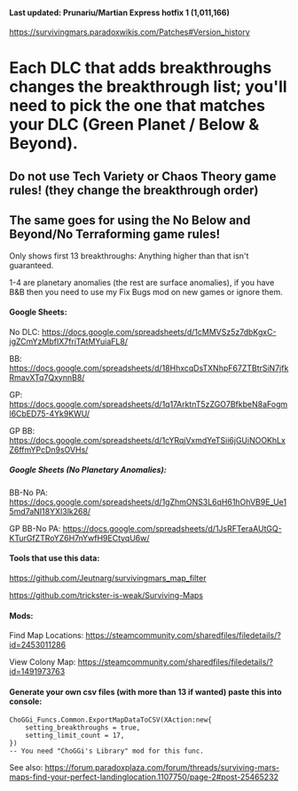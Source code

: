 #### Last updated: Prunariu/Martian Express hotfix 1 (1,011,166)

https://survivingmars.paradoxwikis.com/Patches#Version_history

# Each DLC that adds breakthroughs changes the breakthrough list; you'll need to pick the one that matches your DLC (Green Planet / Below & Beyond).

## Do not use Tech Variety or Chaos Theory game rules! (they change the breakthrough order)

## The same goes for using the No Below and Beyond/No Terraforming game rules!


Only shows first 13 breakthroughs: Anything higher than that isn't guaranteed.

1-4 are planetary anomalies (the rest are surface anomalies), if you have B&B then you need to use my Fix Bugs mod on new games or ignore them.

#### Google Sheets:

No DLC: https://docs.google.com/spreadsheets/d/1cMMVSz5z7dbKgxC-jgZCmYzMbfIX7friTAtMYuiaFL8/

BB: https://docs.google.com/spreadsheets/d/18HhxcqDsTXNhpF67ZTBtrSiN7jfkRmavXTq7QxynnB8/

GP: https://docs.google.com/spreadsheets/d/1q17ArktnT5zZGO7BfkbeN8aFogml6CbED75-4Yk9KWU/

GP BB: https://docs.google.com/spreadsheets/d/1cYRqjVxmdYeTSii6jGUiNOOKhLxZ6ffmYPcDn9sOVHs/

##### Google Sheets (No Planetary Anomalies):

BB-No PA: https://docs.google.com/spreadsheets/d/1gZhmONS3L6qH61hOhVB9E_Ue15md7aNI18YXI3lk268/

GP BB-No PA: https://docs.google.com/spreadsheets/d/1JsRFTeraAUtGQ-KTurGfZTRoYZ6H7nYwfH9ECtyqU6w/

#### Tools that use this data:

https://github.com/Jeutnarg/survivingmars_map_filter

https://github.com/trickster-is-weak/Surviving-Maps

#### Mods:

Find Map Locations: https://steamcommunity.com/sharedfiles/filedetails/?id=2453011286

View Colony Map: https://steamcommunity.com/sharedfiles/filedetails/?id=1491973763

#### Generate your own csv files (with more than 13 if wanted) paste this into console:

```
ChoGGi_Funcs.Common.ExportMapDataToCSV(XAction:new{
    setting_breakthroughs = true,
    setting_limit_count = 17,
})
-- You need "ChoGGi's Library" mod for this func.
```

See also: https://forum.paradoxplaza.com/forum/threads/surviving-mars-maps-find-your-perfect-landinglocation.1107750/page-2#post-25465232
